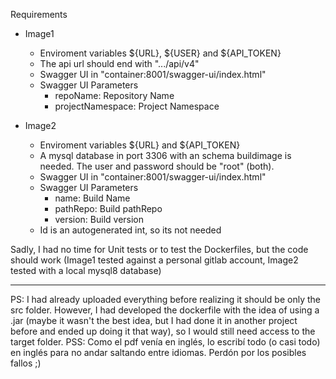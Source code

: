 Requirements
- Image1
  - Enviroment variables ${URL}, ${USER} and ${API_TOKEN}
  - The api url should end with ".../api/v4"
  - Swagger UI in "container:8001/swagger-ui/index.html"
  - Swagger UI Parameters
    - repoName: Repository Name
    - projectNamespace: Project Namespace

- Image2
  - Enviroment variables ${URL} and ${API_TOKEN}
  - A mysql database in port 3306 with an schema buildimage is needed. The user and password should be "root" (both).
  - Swagger UI in "container:8001/swagger-ui/index.html"
  - Swagger UI Parameters
    - name: Build Name
    - pathRepo: Build pathRepo
    - version: Build version
  - Id is an autogenerated int, so its not needed


Sadly, I had no time for Unit tests or to test the Dockerfiles, but the code should work (Image1 tested against a personal gitlab account, Image2 tested with a local mysql8 database)

---
PS: I had already uploaded everything before realizing it should be only the src folder. However, I had developed the dockerfile with the idea of using a .jar (maybe it wasn't the best idea, but I had done it in another project before and ended up doing it that way), so I would still need access to the target folder.
PSS: Como el pdf venía en inglés, lo escribí todo (o casi todo) en inglés para no andar saltando entre idiomas. Perdón por los posibles fallos ;)
